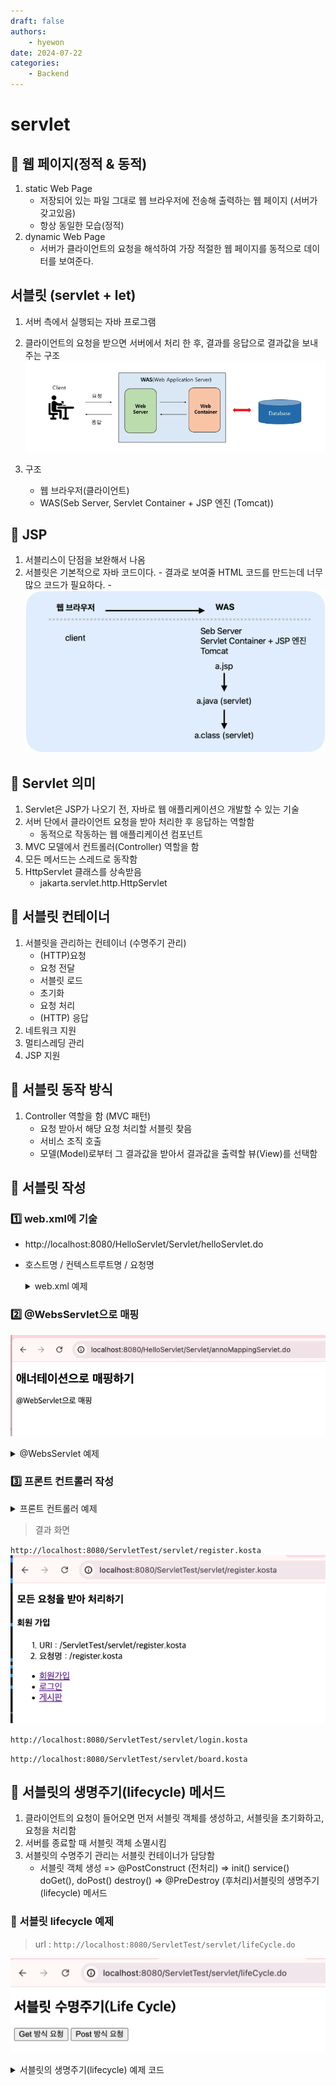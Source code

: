 ```yaml
---
draft: false
authors:
    - hyewon
date: 2024-07-22
categories:
    - Backend
---
```


# servlet

<!-- more -->

## 🍏 웹 페이지(정적 & 동적)

1. static Web Page
    - 저장되어 있는 파일 그대로 웹 브라우저에 전송해 출력하는 웹 페이지 (서버가 갖고있음)
    - 항상 동일한 모습(정적)
2. dynamic Web Page
    - 서버가 클라이언트의 요청을 해석하여 가장 적절한 웹 페이지를 동적으로 데이터를 보여준다.

## 서블릿 (servlet + let)

1. 서버 측에서 실행되는 자바 프로그램
2. 클라이언트의 요청을 받으면 서버에서 처리 한 후, 결과를 응답으로 결과값을 보내주는 구조
   ![web,was그림](img/image.png)

3. 구조

    - 웹 브라우저(클라이언트)
    - WAS(Seb Server, Servlet Container + JSP 엔진 (Tomcat))

## 🍏 JSP

1. 서블리스이 단점을 보완해서 나옴
2. 서블릿은 기본적으로 자바 코드이다. - 결과로 보여줄 HTML 코드를 만드는데 너무 많으 코드가 필요하다. -
   ![alt text](img/image2.png)

## 🍏 Servlet 의미

1.  Servlet은 JSP가 나오기 전, 자바로 웹 애플리케이션으 개발할 수 있는 기술
2.  서버 단에서 클라이언트 요청을 받아 처리한 후 응답하는 역할함
    -   동적으로 작동하는 웹 애플리케이션 컴포넌트
3.  MVC 모델에서 컨트롤러(Controller) 역할을 함
4.  모든 메서드는 스레드로 동작함
5.  HttpServlet 클래스를 상속받음
    -   jakarta.servlet.http.HttpServlet

## 🍏 서블릿 컨테이너

1. 서블릿을 관리하는 컨테이너 (수명주기 관리)
    - (HTTP)요청
    - 요청 전달
    - 서블릿 로드
    - 초기화
    - 요청 처리
    - (HTTP) 응답
2. 네트워크 지원
3. 멀티스레딩 관리
4. JSP 지원

## 🍏 서블릿 동작 방식

1. Controller 역할을 함 (MVC 패턴)
    - 요청 받아서 해당 요청 처리할 서블릿 찾음
    - 서비스 조직 호출
    - 모델(Model)로부터 그 결과값을 받아서 결과값을 출력할 뷰(View)를 선택함

## 🍏 서블릿 작성

### 1️⃣ web.xml에 기술

-   http://localhost:8080/HelloServlet/Servlet/helloServlet.do
-   호스트명 / 컨텍스트루트명 / 요청명

     <details>
     <summary>  web.xml 예제 </summary>

    ```java
    package kr.co.kosta.servlet;

    import jakarta.servlet.ServletException;
    import jakarta.servlet.annotation.WebServlet;
    import jakarta.servlet.http.HttpServlet;
    import jakarta.servlet.http.HttpServletRequest;
    import jakarta.servlet.http.HttpServletResponse;
    import java.io.IOException;


    public class HelloServlet extends HttpServlet {
        private static final long serialVersionUID = 1L;


        public HelloServlet() {

        }


        protected void doGet(HttpServletRequest request, HttpServletResponse response) throws ServletException, IOException {
        request.setAttribute("message", "Hello Servlet");
        request.getRequestDispatcher("/servlet/helloServlet.jsp").forward(request, response);
        }


        protected void doPost(HttpServletRequest request, HttpServletResponse response) throws ServletException, IOException {

        }

    }

    ```

    ```jsp
    <%@ page language="java" contentType="text/html; charset=UTF-8"
        pageEncoding="UTF-8"%>
    <!DOCTYPE html>
    <html>
    <head>
    <meta charset="UTF-8">
    <title>Insert title here</title>
    </head>
    <body>
        <h2>web.xml에서 매핑 후 JSP에서 출력하기</h2>
        <p>
            <%= request.getAttribute("message") %>
            <br/>
            <a href ="./helloServlet.do">바로가기</a>
        </p>
    </body>
    </html>
    ```

    </details>

### 2️⃣ @WebsServlet으로 매핑

![alt text](img/image3.png)

<details>
<summary>  @WebsServlet 예제 </summary>

    ```java
    package kr.co.kosta.servlet;

    import java.io.IOException;

    import jakarta.servlet.ServletException;
    import jakarta.servlet.annotation.WebServlet;
    import jakarta.servlet.http.HttpServlet;
    import jakarta.servlet.http.HttpServletRequest;
    import jakarta.servlet.http.HttpServletResponse;

    @WebServlet("/Servlet/annoMappingServlet.do")
    public class AnnoMappingServlet extends HttpServlet {

        @Override
        protected void doGet(HttpServletRequest req, HttpServletResponse resp) throws ServletException, IOException {

            req.setAttribute("message2", "@WebServlet으로 매핑");
            req.getRequestDispatcher("/servlet/annoMapping.jsp").forward(req, resp);

        }
    }
    ```

    ```jsp
    <%@ page language="java" contentType="text/html; charset=UTF-8"
        pageEncoding="UTF-8"%>
    <!DOCTYPE html>
    <html>
    <head>
    <meta charset="UTF-8">
    <title>Insert title here</title>
    </head>
    <body>
    <h2>애너테이션으로 매핑하기</h2>
        <p>
            <%= request.getAttribute("message2") %>
            <br/>
        </p>

    </body>
    </html>
    ```

</details>

### 3️⃣ 프론트 컨트롤러 작성

<details>
<summary> 프론트 컨트롤러 예제</summary>

```java
package kr.co.kosta.servlet;

import java.io.IOException;

import jakarta.servlet.ServletException;
import jakarta.servlet.annotation.WebServlet;
import jakarta.servlet.http.HttpServlet;
import jakarta.servlet.http.HttpServletRequest;
import jakarta.servlet.http.HttpServletResponse;

// _.kosta로 끝나는 모든 요청을 FrontController 서블릿이 처리
@WebServlet("_.kosta")
public class FrontController extends HttpServlet {
@Override
protected void doGet(HttpServletRequest request, HttpServletResponse response)
throws ServletException, IOException {
String uri = request.getRequestURI();
// 마지막으로 나타나는 슬래시 /의 인덱스 반환
// /servlet/ -> 8
int lastSlash = uri.lastIndexOf("/");
// lastSlash 위치부터 문자열의 끝까지를 반환
String commandStr = uri.substring(lastSlash); // "/register.kosta"
if(commandStr.equals("/register.kosta"))
registFunc(request);
else if(commandStr.equals("/login.kosta"))
loginFunc(request);
else if(commandStr.equals("/board.kosta"))
boardFunc(request);
request.setAttribute("uri", uri);
request.setAttribute("commandStr", commandStr);
request.getRequestDispatcher("/servlet/frontController.jsp").forward(request, response);
}
private void boardFunc(HttpServletRequest request) {
request.setAttribute("resultValue", "<h4>게시판</h4>");
}

    public void loginFunc(HttpServletRequest request) {
    	request.setAttribute("resultValue", "<h4>로그인</h4>");
    }

    public void registFunc(HttpServletRequest request) {
    	request.setAttribute("resultValue", "<h4>회원 가입</h4>");
    }

}

```

```jsp
<%@ page language="java" contentType="text/html; charset=UTF-8"
    pageEncoding="UTF-8"%>
<!DOCTYPE html>
<html>
<head>
<meta charset="UTF-8">
<title>Insert title here</title>
</head>
<body>
	<h3>모든 요청을 받아 처리하기</h3>
	${resultValue }
	<ol>
		<li>URI : ${uri }</li>
		<li>요청명 : ${commandStr }</li>
	</ol>
	<ul>
		<li><a href="../servlet/register.kosta">회원가입</a></li>
		<li><a href="../servlet/login.kosta">로그인</a></li>
		<li><a href="../servlet/board.kosta">게시판</a></li>
	</ul>
</body>
</html>

```

</details>

> 결과 화면

`http://localhost:8080/ServletTest/servlet/register.kosta`
![](img/image4.png)

`http://localhost:8080/ServletTest/servlet/login.kosta`

`http://localhost:8080/ServletTest/servlet/board.kosta`

## 🍏 서블릿의 생명주기(lifecycle) 메서드

1. 클라이언트의 요청이 들어오면 먼저 서블릿 객체를 생성하고, 서블릿을 초기화하고, 요청을 처리함
2. 서버를 종료할 때 서블릿 객체 소멸시킴
3. 서블릿의 수명주기 관리는 서블릿 컨테이너가 담당함
    - 서블릿 객체 생성 => @PostConstruct (전처리) => init()
      service()
      doGet(), doPost()
      destroy() => @PreDestroy (후처리)서블릿의 생명주기(lifecycle) 메서드

### 🍑 서블릿 lifecycle 예제

> url : `http://localhost:8080/ServletTest/servlet/lifeCycle.do`

![](img/image5.png)

<details>
<summary>서블릿의 생명주기(lifecycle) 예제 코드 </summary>

```java
package kr.co.kosta.servlet;

import java.io.IOException;

import jakarta.annotation.PostConstruct;
import jakarta.annotation.PreDestroy;
import jakarta.security.auth.message.callback.PrivateKeyCallback.Request;
import jakarta.servlet.ServletException;
import jakarta.servlet.annotation.WebServlet;
import jakarta.servlet.http.HttpServlet;
import jakarta.servlet.http.HttpServletRequest;
import jakarta.servlet.http.HttpServletResponse;

@WebServlet("/servlet/lifeCycle.do")
public class LifeCycle extends HttpServlet {

	@PostConstruct
	public void myPostConstruct() {
		System.out.println("@PostConstruct (전처리) 호출");
	}

	@Override
	public void init() throws ServletException {
		System.out.println("init() 호출");
	}

//	@Override
//	protected void service(HttpServletRequest request, HttpServletResponse response)
//			throws ServletException, IOException {
//		System.out.println("service() 호출");
//		request.getRequestDispatcher("/servlet/lifeCycle.jsp").forward(request, response);
//	}

	@Override
	protected void doGet(HttpServletRequest request, HttpServletResponse response)
			throws ServletException, IOException {
		System.out.println("doGet() 호출");
		request.getRequestDispatcher("/servlet/lifeCycle.jsp").forward(request, response);
	}

	@Override
	protected void doPost(HttpServletRequest request, HttpServletResponse response)
			throws ServletException, IOException {
		System.out.println("doPost() 호출");
		request.getRequestDispatcher("/servlet/lifeCycle.jsp").forward(request, response);
	}

	@Override
	public void destroy() {
		System.out.println("destory() 호출");
	}

	@PreDestroy
	public void myPreDestroy() {
		System.out.println("@PreDestroy (후처리) 호출");
	}
}

```

```jsp
<%@ page language="java" contentType="text/html; charset=UTF-8"
    pageEncoding="UTF-8"%>
<!DOCTYPE html>
<html>
<head>
<meta charset="UTF-8">
<title>Insert title here</title>
</head>
<body>
	<script	type="text/javascript">
		function requestAction(frm, met) {
			if (met == 1)
				frm.method = 'get'
			else
				frm.method = 'post'
			frm.submit()
		}
	</script>

	<h2>서블릿 수명주기(Life Cycle)</h2>
	<form action="./lifeCycle.do">
		<input type="button" value="Get 방식 요청" onclick="requestAction(this.form, 1)" />
		<input type="button" value="Post 방식 요청" onclick="requestAction(this.form, 2)" />
	</form>
</body>
</html>
```

</details>

